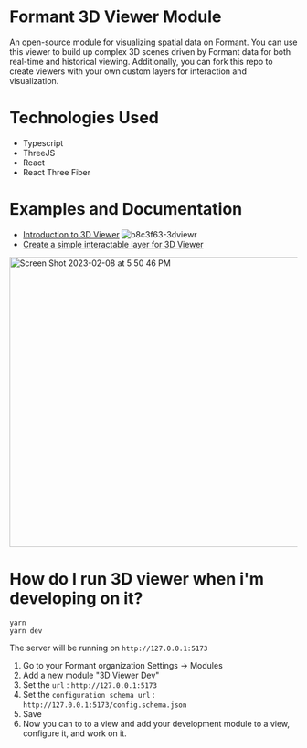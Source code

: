 # Formant 3D Viewer Module

An open-source module for visualizing spatial data on Formant.  You can use this viewer to build up complex 3D scenes driven by Formant data for both real-time and historical viewing.  Additionally, you can fork this repo to create viewers with your own custom layers for interaction and visualization.

# Technologies Used

* Typescript
* ThreeJS
* React
* React Three Fiber

# Examples and Documentation

* [Introduction to 3D Viewer](https://docs.formant.io/docs/3d-viewer)
![b8c3f63-3dviewr](https://user-images.githubusercontent.com/66638393/217696414-56af0957-de44-4b78-9b0b-7a77b6484d15.png)
* [Create a simple interactable layer for 3D Viewer](https://docs.formant.io/recipes/create-a-layer-in-3d-viewer)
<img width="508" alt="Screen Shot 2023-02-08 at 5 50 46 PM" src="https://user-images.githubusercontent.com/66638393/217696316-4c2a9d23-1f47-4f1d-8f27-c82855269781.png">


# How do I run 3D viewer when i'm developing on it?

```
yarn
yarn dev
```

The server will be running on `http://127.0.0.1:5173`

1. Go to your Formant organization Settings -> Modules
2. Add a new module "3D Viewer Dev"
3. Set the `url` :  `http://127.0.0.1:5173`
4. Set the `configuration schema url` : `http://127.0.0.1:5173/config.schema.json`
5. Save
6. Now you can to to a view and add your development module to a view, configure it, and work on it.
